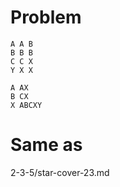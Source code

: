 # Problem

    A A B
    B B B
    C C X
    Y X X

    A AX
    B CX
    X ABCXY

# Same as

2-3-5/star-cover-23.md
